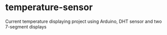 # temperature-sensor
Current temperature displaying project using Arduino, DHT sensor and two 7-segment displays
